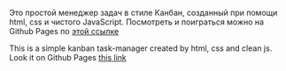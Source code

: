 Это простой менеджер задач в стиле Канбан, созданный при помощи html, css и чистого JavaScript. Посмотреть и поиграться можно на Github Pages по [этой ссылке](https://voverg.github.io/simple-kanban 'Посмотреть таск-менеджер')

This is a simple kanban task-manager created by html, css and clean js. Look it on Github Pages [this link](https://voverg.github.io/simple-kanban 'Look kanban task-manager')
